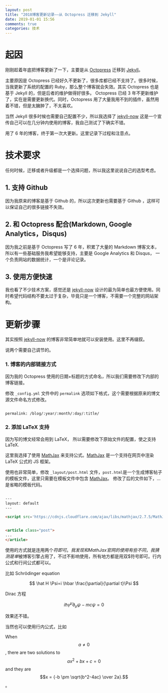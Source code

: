 ```yaml
---
layout: post
title: "2018博客更新记录——从 Octopress 迁移到 Jekyll"
date: 2019-01-01 15:56
comments: true
categories: 技术
---
```


# 起因

刚刚趁着年底把博客更新了一下，主要是从 [Octopress](http://octopress.org/) 迁移到 [Jekyll](https://jekyllrb.com/)。

主要原因是 Octopress 已经好久不更新了，很多库都已经不支持了。很多时候，当我更新了系统的配置的 Ruby，那么整个博客就会失效。其实 Octopress 也是基于 Jekyll 的，但是后者的维护做得好很多。 Octopress 已经 3 年不更新维护了，实在是需要更新换代。同时，Octopress 用了大量我用不到的插件，虽然用着不错，但是太臃肿了，不太喜欢。

当然 Jekyll 很多时候也需要自己配置不少，所以我选择了 [jekyll-now](https://github.com/barryclark/jekyll-now) 这是一个宣传自己可以在几分钟内使用的博客，我自己测试了下确实不错。

用了 6 年的博客，终于第一次大更新。这里记录下过程和注意点。

<!--more-->

# 技术要求

任何时候，迁移或者升级都是一个选择问题，所以我这里说说自己的选型考虑。

## 1. 支持 Github

因为我原来的博客是基于 Github 的，所以这次更新也需要基于 Github ，这样可以保证自己的很多链接不失效。

## 2. 和 Octopress 配合(Markdown, Google Analytics，Disqus)

因为我之前是基于 Octopress 写了 6 年，积累了大量的 Markdown 博客文本，所以有一些基础服务我希望能够支持，主要是 Google Analytics 和 Disqus， 一个负责网站的数据统计，一个是评论记录。

## 3. 使用方便快速

我也看了不少技术方案，感觉还是 [jekyll-now](https://github.com/barryclark/jekyll-now) 设计的最为简单也最方便使用。同时希望代码结构不要太过于复杂，毕竟只是一个博客，不需要一个完整的网站架构。

# 更新步骤

其实按照 [jekyll-now](https://github.com/barryclark/jekyll-now) 的博客非常简单地就可以安装使用。这里不再缀叙。

说两个需要自己调节的。

### 1. 博客的内部链接方式

因为我的 Octopress 使用的日期+标题的方式命名，所以我们需要修改下内部的博客链接。

修改 `_config.yml` 文件中的 `permalink` 选项如下格式，这个需要根据原来的博文源文件命名方式修改。

```bash

permalink: /blog/:year/:month/:day/:title/

```

### 2. 添加 LaTeX 支持

因为写的博文经常会用到 LaTeX， 所以需要修改下原始文件的配置，使之支持 LaTeX.

这里我选择了使用 [MathJax](https://www.mathjax.org/) 来支持公式。[MathJax](https://www.mathjax.org/) 是一个支持在网页中渲染 LaTeX 公式的 JS 框架。

使用也非常简单，修改 `_layout/post.html` 文件，`post.html`是一个生成博客帖子的模板文件，这里只需要在模板文件中包含 [MathJax](https://www.mathjax.org/)。 修改了后的文件如下，...是省略的模板代码。

```html

---
layout: default
---

<script src='https://cdnjs.cloudflare.com/ajax/libs/mathjax/2.7.5/MathJax.js?config=TeX-MML-AM_CHTML' async></script>


<article class="post">
...
</article>


```

使用的方式就是连用两个$符即可。我发现和 MathJax 官网的使用有些不同，我猜测是单$被博客引擎占用了，不过不影响使用，所有地方都是用双$符号即可。行内公式和行间公式都可以。

比如 Schrödinger equation

$$
\hat H \Psi=i \hbar \frac{\partial}{\partial t}\Psi 
$$

Dirac 方程

$$
i \hbar \gamma^\mu \partial_\mu \psi - m c \psi = 0 
$$

效果还不错。

当然也可以使用行内公式，比如  

When $$a \ne 0$$, there are two solutions to $$ ax^2 + bx + c = 0 $$ and they are
$$x = {-b \pm \sqrt{b^2-4ac} \over 2a}.$$。